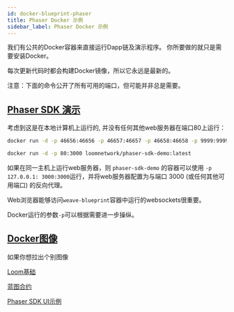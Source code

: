 ```yaml
---
id: docker-blueprint-phaser
title: Phaser Docker 示例
sidebar_label: Phaser Docker 示例
---
```

我们有公共的Docker容器来直接运行Dapp链及演示程序。 你所要做的就只是需要安装Docker。

每次更新代码时都会构建Docker镜像，所以它永远是最新的。

注意：下面的命令公开了所有可用的端口，但可能并非总是需要。

## [Phaser SDK 演示](https://github.com/loomnetwork/phaser-sdk-demo)

考虑到这是在本地计算机上运行的, 并没有任何其他web服务器在端口80上运行：

```bash
docker run -d -p 46656:46656 -p 46657:46657 -p 46658:46658 -p 9999:9999 loomnetwork/weave-blueprint:latest

docker run -d -p 80:3000 loomnetwork/phaser-sdk-demo:latest
```

如果在同一主机上运行web服务器，则 `phaser-sdk-demo` 的容器可以使用 `-p 127.0.0.1: 3000:3000`运行，并将web服务器配置为与端口 3000 (或任何其他可用端口) 的反向代理。

Web浏览器能够访问`weave-blueprint`容器中运行的websockets很重要。

Docker运行的参数`-p`可以根据需要进一步操纵。

## [Docker图像](https://hub.docker.com/r/loomnetwork/)

如果你想拉出个别图像

[Loom基础](https://hub.docker.com/r/loomnetwork/loom/)

[蓝图合约](https://hub.docker.com/r/loomnetwork/weave-blueprint/)

[Phaser SDK UI示例](https://hub.docker.com/r/loomnetwork/phaser-sdk-demo)